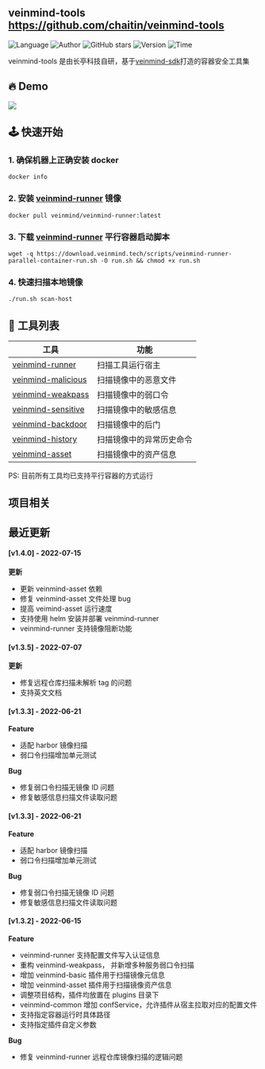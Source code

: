 ## veinmind-tools <https://github.com/chaitin/veinmind-tools>
<!--auto_detail_badge_begin_0b490ffb61b26b45de3ea5d7dd8a582e-->
![Language](https://img.shields.io/badge/Language-Golang/Python-blue)
![Author](https://img.shields.io/badge/Author-长亭科技-orange)
![GitHub stars](https://img.shields.io/github/stars/chaitin/veinmind-tools.svg?style=flat&logo=github)
![Version](https://img.shields.io/badge/Version-V1.4.0-red)
![Time](https://img.shields.io/badge/Join-20220316-green)
<!--auto_detail_badge_end_fef74f2d7ea73fcc43ff78e05b1e7451-->

veinmind-tools 是由长亭科技自研，基于<a href="https://github.com/chaitin/libveinmind">veinmind-sdk</a>打造的容器安全工具集


## 🔥 Demo
![](https://dinfinite.oss-cn-beijing.aliyuncs.com/image/20220415144819.gif)


## 🕹️ 快速开始
### 1. 确保机器上正确安装 docker
```
docker info
```
### 2. 安装 [veinmind-runner](https://github.com/chaitin/veinmind-tools/tree/master/veinmind-runner) 镜像
```
docker pull veinmind/veinmind-runner:latest
```
### 3. 下载 [veinmind-runner](https://github.com/chaitin/veinmind-tools/tree/master/veinmind-runner) 平行容器启动脚本
```
wget -q https://download.veinmind.tech/scripts/veinmind-runner-parallel-container-run.sh -O run.sh && chmod +x run.sh
```
### 4. 快速扫描本地镜像
```
./run.sh scan-host
```


## 🔨 工具列表

|  工具 | 功能  | 
|---|---|
|  [veinmind-runner](https://github.com/chaitin/veinmind-tools/tree/master/veinmind-runner) | 扫描工具运行宿主 |
|  [veinmind-malicious](https://github.com/chaitin/veinmind-tools/tree/master/plugins/go/veinmind-malicious) | 扫描镜像中的恶意文件  |
|  [veinmind-weakpass](https://github.com/chaitin/veinmind-tools/tree/master/plugins/go/veinmind-weakpass)  | 扫描镜像中的弱口令  |
|  [veinmind-sensitive](https://github.com/chaitin/veinmind-tools/tree/master/plugins/python/veinmind-sensitive) | 扫描镜像中的敏感信息  |
|  [veinmind-backdoor](https://github.com/chaitin/veinmind-tools/tree/master/plugins/python/veinmind-backdoor) | 扫描镜像中的后门 |
|  [veinmind-history](https://github.com/chaitin/veinmind-tools/tree/master/plugins/python/veinmind-history) | 扫描镜像中的异常历史命令 |
|  [veinmind-asset](https://github.com/chaitin/veinmind-tools/tree/master/plugins/go/veinmind-asset) | 扫描镜像中的资产信息 |
    
PS: 目前所有工具均已支持平行容器的方式运行



<!--auto_detail_active_begin_e1c6fb434b6f0baf6912c7a1934f772b-->
## 项目相关


## 最近更新

#### [v1.4.0] - 2022-07-15

**更新**  
- 更新 veinmind-asset 依赖  
- 修复 veinmind-asset 文件处理 bug  
- 提高 veimind-asset 运行速度  
- 支持使用 helm 安装并部署 veinmind-runner  
- veinmind-runner 支持镜像阻断功能

#### [v1.3.5] - 2022-07-07

**更新**  
- 修复远程仓库扫描未解析 tag 的问题  
- 支持英文文档

#### [v1.3.3] - 2022-06-21

**Feature**  
- 适配 harbor 镜像扫描  
- 弱口令扫描增加单元测试  

**Bug**  
- 修复弱口令扫描无镜像 ID 问题  
- 修复敏感信息扫描文件读取问题

#### [v1.3.3] - 2022-06-21

**Feature**  
- 适配 harbor 镜像扫描  
- 弱口令扫描增加单元测试  

**Bug**  
- 修复弱口令扫描无镜像 ID 问题  
- 修复敏感信息扫描文件读取问题

#### [v1.3.2] - 2022-06-15

**Feature**  
- veinmind-runner 支持配置文件写入认证信息  
- 重构 veinmind-weakpass， 并新增多种服务弱口令扫描  
- 增加 veinmind-basic 插件用于扫描镜像元信息  
- 增加 veinmind-asset 插件用于扫描镜像资产信息  
- 调整项目结构，插件均放置在 plugins 目录下  
- veinmind-common 增加 confService，允许插件从宿主拉取对应的配置文件  
- 支持指定容器运行时具体路径  
- 支持指定插件自定义参数  

**Bug**  
- 修复 veinmind-runner 远程仓库镜像扫描的逻辑问题

<!--auto_detail_active_end_f9cf7911015e9913b7e691a7a5878527-->

